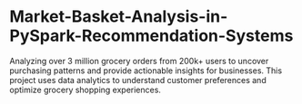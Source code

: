 # Market-Basket-Analysis-in-PySpark-Recommendation-Systems
 Analyzing over 3 million grocery orders from 200k+ users to uncover purchasing patterns and provide actionable insights for businesses. This project uses data analytics to understand customer preferences and optimize grocery shopping experiences.
